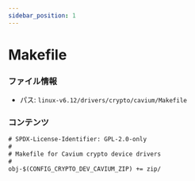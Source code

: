 ```yaml
---
sidebar_position: 1
---
```

# Makefile

### ファイル情報

- パス: `linux-v6.12/drivers/crypto/cavium/Makefile`

### コンテンツ

```txt
# SPDX-License-Identifier: GPL-2.0-only
#
# Makefile for Cavium crypto device drivers
#
obj-$(CONFIG_CRYPTO_DEV_CAVIUM_ZIP) += zip/

```
